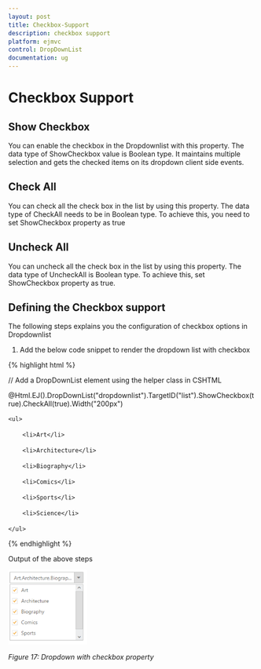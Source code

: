 ```yaml
---
layout: post
title: Checkbox-Support
description: checkbox support
platform: ejmvc
control: DropDownList
documentation: ug
---
```


# Checkbox Support

## Show Checkbox 

You can enable the checkbox in the Dropdownlist with this property. The data type of ShowCheckbox value is Boolean type. It maintains multiple selection and gets the checked items on its dropdown client side events.  

## Check All 

You can check all the check box in the list by using this property. The data type of CheckAll needs to be in Boolean type. To achieve this, you need to set ShowCheckbox property as true

## Uncheck All

You can uncheck all the check box in the list by using this property. The data type of UncheckAll is Boolean type. To achieve this, set ShowCheckbox property as true.

## Defining the Checkbox support

The following steps explains you the configuration of checkbox options in Dropdownlist

1. Add the below code snippet to render the dropdown list with checkbox



{% highlight html %}

// Add a DropDownList element using the helper class in CSHTML



@Html.EJ().DropDownList("dropdownlist").TargetID("list").ShowCheckbox(true).CheckAll(true).Width("200px")

<div id="list">

    <ul>

        <li>Art</li>

        <li>Architecture</li>

        <li>Biography</li>

        <li>Comics</li>

        <li>Sports</li>

        <li>Science</li>

    </ul>

</div>


{% endhighlight %}


Output of the above steps



![](Checkbox-Support_images/Checkbox-Support_img1.png)



_Figure 17: Dropdown with checkbox property_  

